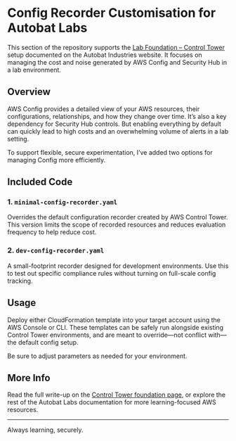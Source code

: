 # Config Recorder Customisation for Autobat Labs

This section of the repository supports the [Lab Foundation – Control Tower](https://www.autobat.com.au/page/lab-foundation--control-tower) setup documented on the Autobat Industries website. It focuses on managing the cost and noise generated by AWS Config and Security Hub in a lab environment.

## Overview

AWS Config provides a detailed view of your AWS resources, their configurations, relationships, and how they change over time. It’s also a key dependency for Security Hub controls. But enabling everything by default can quickly lead to high costs and an overwhelming volume of alerts in a lab setting.

To support flexible, secure experimentation, I’ve added two options for managing Config more efficiently.

## Included Code

### 1. `minimal-config-recorder.yaml`
Overrides the default configuration recorder created by AWS Control Tower. This version limits the scope of recorded resources and reduces evaluation frequency to help reduce cost.

### 2. `dev-config-recorder.yaml`
A small-footprint recorder designed for development environments. Use this to test out specific compliance rules without turning on full-scale config tracking.

## Usage

Deploy either CloudFormation template into your target account using the AWS Console or CLI. These templates can be safely run alongside existing Control Tower environments, and are meant to override—not conflict with—the default config setup.

Be sure to adjust parameters as needed for your environment.

## More Info

Read the full write-up on the [Control Tower foundation page](https://www.autobat.com.au/page/lab-foundation--control-tower), or explore the rest of the Autobat Labs documentation for more learning-focused AWS resources.

---

Always learning, securely.